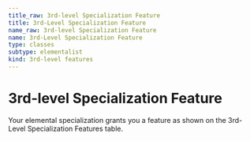 ```yaml
---
title_raw: 3rd-level Specialization Feature
title: 3rd-Level Specialization Feature
name_raw: 3rd-level Specialization Feature
name: 3rd-Level Specialization Feature
type: classes
subtype: elementalist
kind: 3rd-level features
---
```


# 3rd-level Specialization Feature

Your elemental specialization grants you a feature as shown on the 3rd-Level Specialization Features table.
